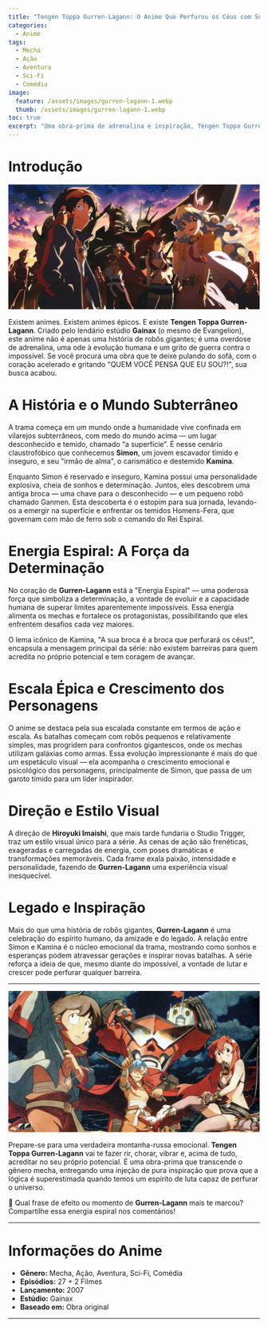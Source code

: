 ```yaml
---
title: "Tengen Toppa Gurren-Lagann: O Anime Que Perfurou os Céus com Sua Epopeia"
categories:
  - Anime
tags:
  - Mecha
  - Ação
  - Aventura
  - Sci-Fi
  - Comédia
image:
  feature: /assets/images/gurren-lagann-1.webp
  thumb: /assets/images/gurren-lagann-1.webp
toc: true
excerpt: "Uma obra-prima de adrenalina e inspiração, Tengen Toppa Gurren-Lagann é a celebração do espírito humano que não conhece limites."
---
```


# Introdução

![Simon e Kamina, com o Gurren-Lagann ao fundo, apontando para o céu em um gesto de desafio e esperança.](/assets/images/gurren-lagann-1.webp)

Existem animes. Existem animes épicos. E existe **Tengen Toppa Gurren-Lagann**. Criado pelo lendário estúdio **Gainax** (o mesmo de Evangelion), este anime não é apenas uma história de robôs gigantes; é uma overdose de adrenalina, uma ode à evolução humana e um grito de guerra contra o impossível. Se você procura uma obra que te deixe pulando do sofá, com o coração acelerado e gritando "QUEM VOCÊ PENSA QUE EU SOU?!", sua busca acabou.

# A História e o Mundo Subterrâneo

A trama começa em um mundo onde a humanidade vive confinada em vilarejos subterrâneos, com medo do mundo acima — um lugar desconhecido e temido, chamado “a superfície”. É nesse cenário claustrofóbico que conhecemos **Simon**, um jovem escavador tímido e inseguro, e seu "irmão de alma", o carismático e destemido **Kamina**.

Enquanto Simon é reservado e inseguro, Kamina possui uma personalidade explosiva, cheia de sonhos e determinação. Juntos, eles descobrem uma antiga broca — uma chave para o desconhecido — e um pequeno robô chamado Ganmen. Esta descoberta é o estopim para sua jornada, levando-os a emergir na superfície e enfrentar os temidos Homens-Fera, que governam com mão de ferro sob o comando do Rei Espiral.

# Energia Espiral: A Força da Determinação

No coração de **Gurren-Lagann** está a "Energia Espiral" — uma poderosa força que simboliza a determinação, a vontade de evoluir e a capacidade humana de superar limites aparentemente impossíveis. Essa energia alimenta os mechas e fortalece os protagonistas, possibilitando que eles enfrentem desafios cada vez maiores.

O lema icônico de Kamina, "A sua broca é a broca que perfurará os céus!", encapsula a mensagem principal da série: não existem barreiras para quem acredita no próprio potencial e tem coragem de avançar.

# Escala Épica e Crescimento dos Personagens

O anime se destaca pela sua escalada constante em termos de ação e escala. As batalhas começam com robôs pequenos e relativamente simples, mas progridem para confrontos gigantescos, onde os mechas utilizam galáxias como armas. Essa evolução impressionante é mais do que um espetáculo visual — ela acompanha o crescimento emocional e psicológico dos personagens, principalmente de Simon, que passa de um garoto tímido para um líder inspirador.

# Direção e Estilo Visual

A direção de **Hiroyuki Imaishi**, que mais tarde fundaria o Studio Trigger, traz um estilo visual único para a série. As cenas de ação são frenéticas, exageradas e carregadas de energia, com poses dramáticas e transformações memoráveis. Cada frame exala paixão, intensidade e personalidade, fazendo de **Gurren-Lagann** uma experiência visual inesquecível.

# Legado e Inspiração

Mais do que uma história de robôs gigantes, **Gurren-Lagann** é uma celebração do espírito humano, da amizade e do legado. A relação entre Simon e Kamina é o núcleo emocional da trama, mostrando como sonhos e esperanças podem atravessar gerações e inspirar novas batalhas. A série reforça a ideia de que, mesmo diante do impossível, a vontade de lutar e crescer pode perfurar qualquer barreira.

---

![A Brigada Gurren reunida, celebrando e olhando para o futuro com determinação.](/assets/images/gurren-lagann-2.webp)

Prepare-se para uma verdadeira montanha-russa emocional. **Tengen Toppa Gurren-Lagann** vai te fazer rir, chorar, vibrar e, acima de tudo, acreditar no seu próprio potencial. É uma obra-prima que transcende o gênero mecha, entregando uma injeção de pura inspiração que prova que a lógica é superestimada quando temos um espírito de luta capaz de perfurar o universo.

🧨 Qual frase de efeito ou momento de **Gurren-Lagann** mais te marcou? Compartilhe essa energia espiral nos comentários!

---

# Informações do Anime

- **Gênero:** Mecha, Ação, Aventura, Sci-Fi, Comédia  
- **Episódios:** 27 + 2 Filmes  
- **Lançamento:** 2007  
- **Estúdio:** Gainax  
- **Baseado em:** Obra original  

---